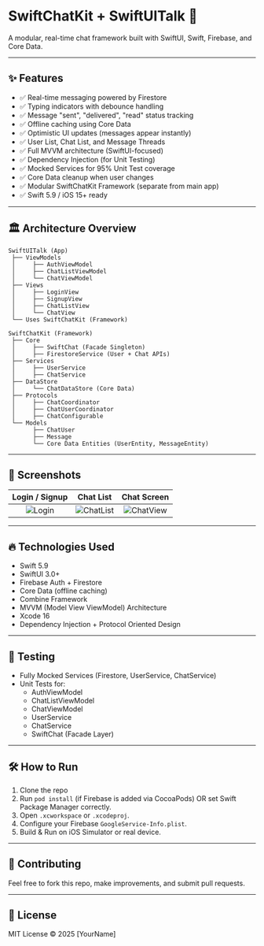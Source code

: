 
# SwiftChatKit + SwiftUITalk 🚀

A modular, real-time chat framework built with SwiftUI, Swift, Firebase, and Core Data.

---

## ✨ Features

- ✅ Real-time messaging powered by Firestore
- ✅ Typing indicators with debounce handling
- ✅ Message "sent", "delivered", "read" status tracking
- ✅ Offline caching using Core Data
- ✅ Optimistic UI updates (messages appear instantly)
- ✅ User List, Chat List, and Message Threads
- ✅ Full MVVM architecture (SwiftUI-focused)
- ✅ Dependency Injection (for Unit Testing)
- ✅ Mocked Services for 95% Unit Test coverage
- ✅ Core Data cleanup when user changes
- ✅ Modular SwiftChatKit Framework (separate from main app)
- ✅ Swift 5.9 / iOS 15+ ready

---

## 🏛 Architecture Overview

```plaintext
SwiftUITalk (App)
 ├── ViewModels
 │     ├── AuthViewModel
 │     ├── ChatListViewModel
 │     └── ChatViewModel
 ├── Views
 │     ├── LoginView
 │     ├── SignupView
 │     ├── ChatListView
 │     └── ChatView
 └── Uses SwiftChatKit (Framework)

SwiftChatKit (Framework)
 ├── Core
 │     ├── SwiftChat (Facade Singleton)
 │     ├── FirestoreService (User + Chat APIs)
 ├── Services
 │     ├── UserService
 │     ├── ChatService
 ├── DataStore
 │     └── ChatDataStore (Core Data)
 ├── Protocols
 │     ├── ChatCoordinator
 │     ├── ChatUserCoordinator
 │     ├── ChatConfigurable
 └── Models
       ├── ChatUser
       ├── Message
       └── Core Data Entities (UserEntity, MessageEntity)
```

---

## 📸 Screenshots

| Login / Signup | Chat List | Chat Screen |
|:---:|:---:|:---:|
| ![Login](screenshots/login.png) | ![ChatList](screenshots/chatlist.png) | ![ChatView](screenshots/chatview.png) |

---

## 🔥 Technologies Used

- Swift 5.9
- SwiftUI 3.0+
- Firebase Auth + Firestore
- Core Data (offline caching)
- Combine Framework
- MVVM (Model View ViewModel) Architecture
- Xcode 16
- Dependency Injection + Protocol Oriented Design

---

## 🧪 Testing

- Fully Mocked Services (Firestore, UserService, ChatService)
- Unit Tests for:
  - AuthViewModel
  - ChatListViewModel
  - ChatViewModel
  - UserService
  - ChatService
  - SwiftChat (Facade Layer)

---

## 🛠 How to Run

1. Clone the repo
2. Run `pod install` (if Firebase is added via CocoaPods) OR set Swift Package Manager correctly.
3. Open `.xcworkspace` or `.xcodeproj`.
4. Configure your Firebase `GoogleService-Info.plist`.
5. Build & Run on iOS Simulator or real device.

---

## 🙌 Contributing

Feel free to fork this repo, make improvements, and submit pull requests.

---

## 📄 License

MIT License © 2025 [YourName]
